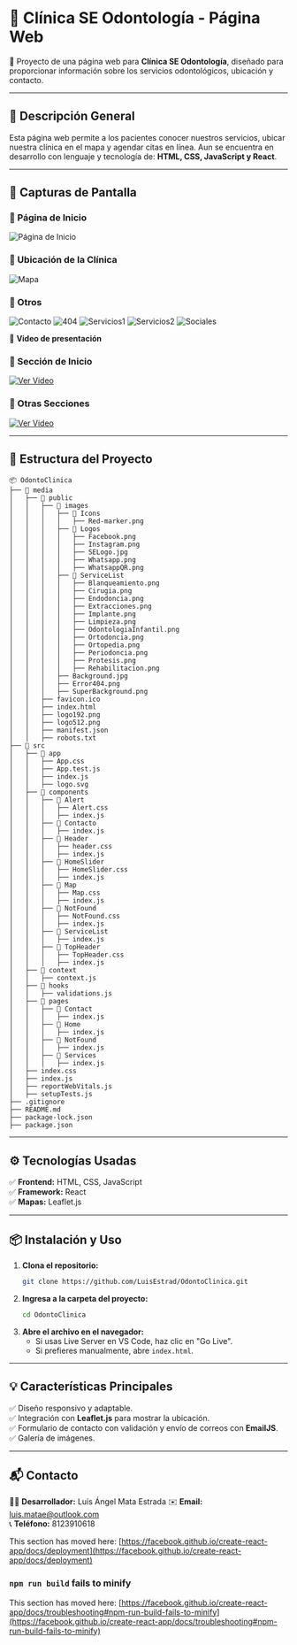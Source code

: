 # 🏥 Clínica SE Odontología - Página Web

🚀 Proyecto de una página web para **Clínica SE Odontología**, diseñado para proporcionar información sobre los servicios odontológicos, ubicación y contacto.

---

## 📜 Descripción General
Esta página web permite a los pacientes conocer nuestros servicios, ubicar nuestra clínica en el mapa y agendar citas en línea. Aun se encuentra en desarrollo con lenguaje y tecnología de: **HTML, CSS, JavaScript y React**.

---

## 🎨 Capturas de Pantalla
### 🌟 Página de Inicio
![Página de Inicio](media/Images/Homepage.png)

### 📍 Ubicación de la Clínica
![Mapa](media/Images/Location.png)

### 🦷 Otros

![Contacto](media/Images/Contact.png)
![404](media/Images/Notfound.png)
![Servicios1](media/Images/Services1.png)
![Servicios2](media/Images/Services2.png)
![Sociales](media/Images/Socials.png)

🎥 **Video de presentación**
### 🌟 Sección de Inicio
[![Ver Video](media/Images/Homepage.png)](https://youtu.be/3lQkPgW_EUQ)

### 🌟 Otras Secciones
[![Ver Video](media/Images/Location.png)](https://youtu.be/xONhUH-PPEo)

---


## 📂 Estructura del Proyecto
```
📦 OdontoClinica
├── 📂 media
│   ├── 📂 public
│   │   ├── 📂 images
│   │   │   ├── 📂 Icons
│   │   │   │   ├── Red-marker.png
│   │   │   ├── 📂 Logos
│   │   │   │   ├── Facebook.png
│   │   │   │   ├── Instagram.png
│   │   │   │   ├── SELogo.jpg
│   │   │   │   ├── Whatsapp.png
│   │   │   │   ├── WhatsappQR.png
│   │   │   ├── 📂 ServiceList
│   │   │   │   ├── Blanqueamiento.png
│   │   │   │   ├── Cirugia.png
│   │   │   │   ├── Endodoncia.png
│   │   │   │   ├── Extracciones.png
│   │   │   │   ├── Implante.png
│   │   │   │   ├── Limpieza.png
│   │   │   │   ├── OdontologiaInfantil.png
│   │   │   │   ├── Ortodoncia.png
│   │   │   │   ├── Ortopedia.png
│   │   │   │   ├── Periodoncia.png
│   │   │   │   ├── Protesis.png
│   │   │   │   ├── Rehabilitacion.png
│   │   │   ├── Background.jpg
│   │   │   ├── Error404.png
│   │   │   ├── SuperBackground.png
│   │   ├── favicon.ico
│   │   ├── index.html
│   │   ├── logo192.png
│   │   ├── logo512.png
│   │   ├── manifest.json
│   │   ├── robots.txt
├── 📂 src
│   ├── 📂 app
│   │   ├── App.css
│   │   ├── App.test.js
│   │   ├── index.js
│   │   ├── logo.svg
│   ├── 📂 components
│   │   ├── 📂 Alert
│   │   │   ├── Alert.css
│   │   │   ├── index.js
│   │   ├── 📂 Contacto
│   │   │   ├── index.js
│   │   ├── 📂 Header
│   │   │   ├── header.css
│   │   │   ├── index.js
│   │   ├── 📂 HomeSlider
│   │   │   ├── HomeSlider.css
│   │   │   ├── index.js
│   │   ├── 📂 Map
│   │   │   ├── Map.css
│   │   │   ├── index.js
│   │   ├── 📂 NotFound
│   │   │   ├── NotFound.css
│   │   │   ├── index.js
│   │   ├── 📂 ServiceList
│   │   │   ├── index.js
│   │   ├── 📂 TopHeader
│   │   │   ├── TopHeader.css
│   │   │   ├── index.js
│   ├── 📂 context
│   │   ├── context.js
│   ├── 📂 hooks
│   │   ├── validations.js
│   ├── 📂 pages
│   │   ├── 📂 Contact
│   │   │   ├── index.js
│   │   ├── 📂 Home
│   │   │   ├── index.js
│   │   ├── 📂 NotFound
│   │   │   ├── index.js
│   │   ├── 📂 Services
│   │   │   ├── index.js
│   ├── index.css
│   ├── index.js
│   ├── reportWebVitals.js
│   ├── setupTests.js
├── .gitignore
├── README.md
├── package-lock.json
├── package.json

```
---

## ⚙️ Tecnologías Usadas
✅ **Frontend:** HTML, CSS, JavaScript  
✅ **Framework:** React  
✅ **Mapas:** Leaflet.js  

---

## 📦 Instalación y Uso

1. **Clona el repositorio:**
   ```sh
   git clone https://github.com/LuisEstrad/OdontoClinica.git
   ```
2. **Ingresa a la carpeta del proyecto:**
   ```sh
   cd OdontoClinica
   ```
3. **Abre el archivo en el navegador:**
   - Si usas Live Server en VS Code, haz clic en "Go Live".
   - Si prefieres manualmente, abre `index.html`.

---

## 💡 Características Principales
✅ Diseño responsivo y adaptable.  
✅ Integración con **Leaflet.js** para mostrar la ubicación.  
✅ Formulario de contacto con validación y envío de correos con **EmailJS**.  
✅ Galería de imágenes.  

---

## 📬 Contacto
👨‍💻 **Desarrollador:** Luis Ángel Mata Estrada 
✉️ **Email:** luis.matae@outlook.com  
📞 **Teléfono:** 8123910618

This section has moved here: [https://facebook.github.io/create-react-app/docs/deployment](https://facebook.github.io/create-react-app/docs/deployment)

### `npm run build` fails to minify

This section has moved here: [https://facebook.github.io/create-react-app/docs/troubleshooting#npm-run-build-fails-to-minify](https://facebook.github.io/create-react-app/docs/troubleshooting#npm-run-build-fails-to-minify)
